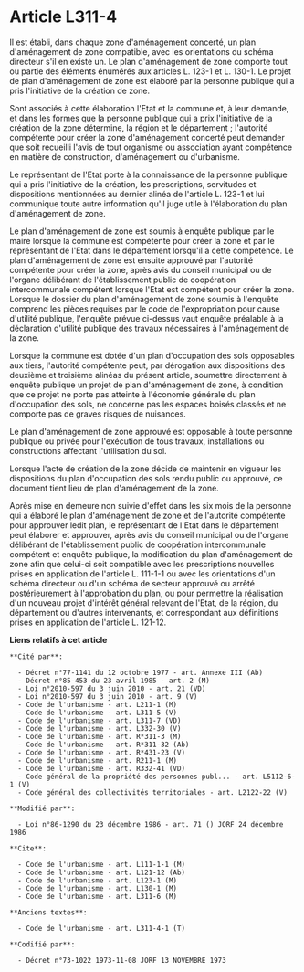# Article L311-4

Il est établi, dans chaque zone d'aménagement concerté, un plan d'aménagement de zone compatible, avec les orientations du
schéma directeur s'il en existe un. Le plan d'aménagement de zone comporte tout ou partie des éléments énumérés aux articles
L. 123-1 et L. 130-1. Le projet de plan d'aménagement de zone est élaboré par la personne publique qui a pris l'initiative de
la création de zone.

Sont associés à cette élaboration l'Etat et la commune et, à leur demande, et dans les formes que la personne publique qui a
prix l'initiative de la création de la zone détermine, la région et le département ; l'autorité compétente pour créer la zone
d'aménagement concerté peut demander que soit recueilli l'avis de tout organisme ou association ayant compétence en matière
de construction, d'aménagement ou d'urbanisme.

Le représentant de l'Etat porte à la connaissance de la personne publique qui a pris l'initiative de la création, les
prescriptions, servitudes et dispositions mentionnées au dernier alinéa de l'article L. 123-1 et lui communique toute autre
information qu'il juge utile à l'élaboration du plan d'aménagement de zone.

Le plan d'aménagement de zone est soumis à enquête publique par le maire lorsque la commune est compétente pour créer la zone
et par le représentant de l'Etat dans le département lorsqu'il a cette compétence. Le plan d'aménagement de zone est ensuite
approuvé par l'autorité compétente pour créer la zone, après avis du conseil municipal ou de l'organe délibérant de
l'établissement public de coopération intercommunale compétent lorsque l'Etat est compétent pour créer la zone. Lorsque le
dossier du plan d'aménagement de zone soumis à l'enquête comprend les pièces requises par le code de l'expropriation pour
cause d'utilité publique, l'enquête prévue ci-dessus vaut enquête préalable à la déclaration d'utilité publique des travaux
nécessaires à l'aménagement de la zone.

Lorsque la commune est dotée d'un plan d'occupation des sols opposables aux tiers, l'autorité compétente peut, par dérogation
aux dispositions des deuxième et troisième alinéas du présent article, soumettre directement à enquête publique un projet de
plan d'aménagement de zone, à condition que ce projet ne porte pas atteinte à l'économie générale du plan d'occupation des
sols, ne concerne pas les espaces boisés classés et ne comporte pas de graves risques de nuisances.

Le plan d'aménagement de zone approuvé est opposable à toute personne publique ou privée pour l'exécution de tous travaux,
installations ou constructions affectant l'utilisation du sol.

Lorsque l'acte de création de la zone décide de maintenir en vigueur les dispositions du plan d'occupation des sols rendu
public ou approuvé, ce document tient lieu de plan d'aménagement de la zone.

Après mise en demeure non suivie d'effet dans les six mois de la personne qui a élaboré le plan d'aménagement de zone et de
l'autorité compétente pour approuver ledit plan, le représentant de l'Etat dans le département peut élaborer et approuver,
après avis du conseil municipal ou de l'organe délibérant de l'établissement public de coopération intercommunale compétent
et enquête publique, la modification du plan d'aménagement de zone afin que celui-ci soit compatible avec les prescriptions
nouvelles prises en application de l'article L. 111-1-1 ou avec les orientations d'un schéma directeur ou d'un schéma de
secteur approuvé ou arrêté postérieurement à l'approbation du plan, ou pour permettre la réalisation d'un nouveau projet
d'intérêt général relevant de l'Etat, de la région, du département ou d'autres intervenants, et correspondant aux définitions
prises en application de l'article L. 121-12.

**Liens relatifs à cet article**

	**Cité par**:

	  - Décret n°77-1141 du 12 octobre 1977 - art. Annexe III (Ab)
	  - Décret n°85-453 du 23 avril 1985 - art. 2 (M)
	  - Loi n°2010-597 du 3 juin 2010 - art. 21 (VD)
	  - Loi n°2010-597 du 3 juin 2010 - art. 9 (V)
	  - Code de l'urbanisme - art. L211-1 (M)
	  - Code de l'urbanisme - art. L311-5 (V)
	  - Code de l'urbanisme - art. L311-7 (VD)
	  - Code de l'urbanisme - art. L332-30 (V)
	  - Code de l'urbanisme - art. R*311-3 (M)
	  - Code de l'urbanisme - art. R*311-32 (Ab)
	  - Code de l'urbanisme - art. R*431-23 (V)
	  - Code de l'urbanisme - art. R211-1 (M)
	  - Code de l'urbanisme - art. R332-41 (VD)
	  - Code général de la propriété des personnes publ... - art. L5112-6-1 (V)
	  - Code général des collectivités territoriales - art. L2122-22 (V)

	**Modifié par**:

	  - Loi n°86-1290 du 23 décembre 1986 - art. 71 () JORF 24 décembre 1986

	**Cite**:

	  - Code de l'urbanisme - art. L111-1-1 (M)
	  - Code de l'urbanisme - art. L121-12 (Ab)
	  - Code de l'urbanisme - art. L123-1 (M)
	  - Code de l'urbanisme - art. L130-1 (M)
	  - Code de l'urbanisme - art. L311-6 (M)

	**Anciens textes**:

	  - Code de l'urbanisme - art. L311-4-1 (T)

	**Codifié par**:

	  - Décret n°73-1022 1973-11-08 JORF 13 NOVEMBRE 1973
